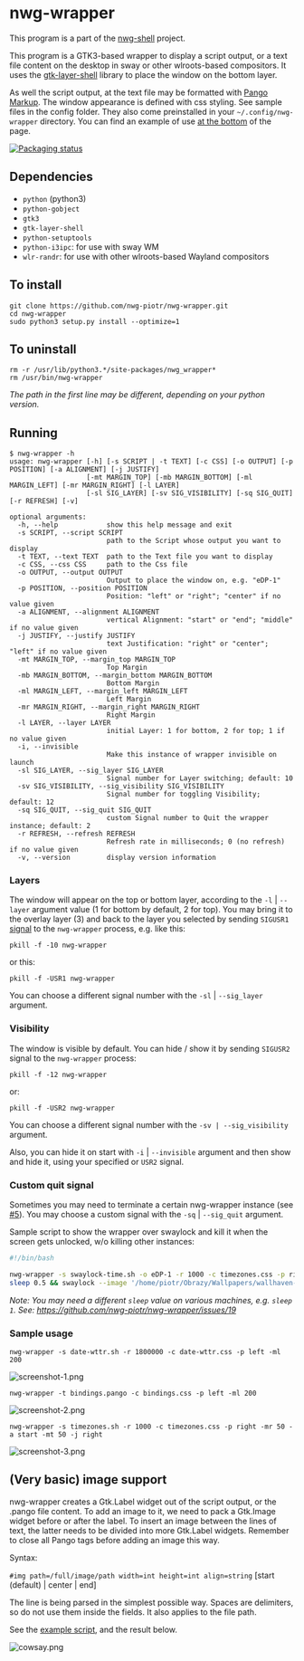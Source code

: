 # nwg-wrapper

This program is a part of the [nwg-shell](https://github.com/nwg-piotr/nwg-shell) project.

This program is a GTK3-based wrapper to display a script output, or a text file content on the desktop in sway or 
other wlroots-based compositors. It uses the [gtk-layer-shell](https://github.com/wmww/gtk-layer-shell) library
to place the window on the bottom layer.

As well the script output, at the text file may be formatted with 
[Pango Markup](https://developer.gnome.org/pygtk/stable/pango-markup-language.html). The window appearance is defined
with css styling. See sample files in the config folder. They also come preinstalled in your `~/.config/nwg-wrapper`
directory. You can find an example of use [at the bottom](https://github.com/nwg-piotr/nwg-wrapper#sample-usage) 
of the page.

[![Packaging status](https://repology.org/badge/vertical-allrepos/nwg-wrapper.svg)](https://repology.org/project/nwg-wrapper/versions)

## Dependencies

- `python` (python3)
- `python-gobject`
- `gtk3`
- `gtk-layer-shell`
- `python-setuptools`
- `python-i3ipc`: for use with sway WM
- `wlr-randr`: for use with other wlroots-based Wayland compositors

## To install

```text
git clone https://github.com/nwg-piotr/nwg-wrapper.git
cd nwg-wrapper
sudo python3 setup.py install --optimize=1
```

## To uninstall

```text
rm -r /usr/lib/python3.*/site-packages/nwg_wrapper*
rm /usr/bin/nwg-wrapper
```

*The path in the first line may be different, depending on your python version.*

## Running

```text
$ nwg-wrapper -h
usage: nwg-wrapper [-h] [-s SCRIPT | -t TEXT] [-c CSS] [-o OUTPUT] [-p POSITION] [-a ALIGNMENT] [-j JUSTIFY]
                   [-mt MARGIN_TOP] [-mb MARGIN_BOTTOM] [-ml MARGIN_LEFT] [-mr MARGIN_RIGHT] [-l LAYER]
                   [-sl SIG_LAYER] [-sv SIG_VISIBILITY] [-sq SIG_QUIT] [-r REFRESH] [-v]

optional arguments:
  -h, --help            show this help message and exit
  -s SCRIPT, --script SCRIPT
                        path to the Script whose output you want to display
  -t TEXT, --text TEXT  path to the Text file you want to display
  -c CSS, --css CSS     path to the Css file
  -o OUTPUT, --output OUTPUT
                        Output to place the window on, e.g. "eDP-1"
  -p POSITION, --position POSITION
                        Position: "left" or "right"; "center" if no value given
  -a ALIGNMENT, --alignment ALIGNMENT
                        vertical Alignment: "start" or "end"; "middle" if no value given
  -j JUSTIFY, --justify JUSTIFY
                        text Justification: "right" or "center"; "left" if no value given
  -mt MARGIN_TOP, --margin_top MARGIN_TOP
                        Top Margin
  -mb MARGIN_BOTTOM, --margin_bottom MARGIN_BOTTOM
                        Bottom Margin
  -ml MARGIN_LEFT, --margin_left MARGIN_LEFT
                        Left Margin
  -mr MARGIN_RIGHT, --margin_right MARGIN_RIGHT
                        Right Margin
  -l LAYER, --layer LAYER
                        initial Layer: 1 for bottom, 2 for top; 1 if no value given
  -i, --invisible
                        Make this instance of wrapper invisible on launch
  -sl SIG_LAYER, --sig_layer SIG_LAYER
                        Signal number for Layer switching; default: 10
  -sv SIG_VISIBILITY, --sig_visibility SIG_VISIBILITY
                        Signal number for toggling Visibility; default: 12
  -sq SIG_QUIT, --sig_quit SIG_QUIT
                        custom Signal number to Quit the wrapper instance; default: 2
  -r REFRESH, --refresh REFRESH
                        Refresh rate in milliseconds; 0 (no refresh) if no value given
  -v, --version         display version information
```

### Layers

The window will appear on the top or bottom layer, according to the `-l` | `--layer` argument value (1 for bottom by 
default, 2 for top). You may bring it to the overlay layer (3) and back to the layer you selected by sending `SIGUSR1` 
[signal](https://man7.org/linux/man-pages/man7/signal.7.html) to the `nwg-wrapper` process, e.g. like this:

`pkill -f -10 nwg-wrapper`

or this:

`pkill -f -USR1 nwg-wrapper`

You can choose a different signal number with the `-sl` | `--sig_layer` argument.

### Visibility

The window is visible by default. You can hide / show it by sending `SIGUSR2` signal to the `nwg-wrapper` process:

`pkill -f -12 nwg-wrapper`

or:

`pkill -f -USR2 nwg-wrapper`

You can choose a different signal number with the `-sv | --sig_visibility` argument.

Also, you can hide it on start with `-i` | `--invisible` argument and then show and hide it, using your specified or `USR2` signal.

### Custom quit signal

Sometimes you may need to terminate a certain nwg-wrapper instance (see [#5](https://github.com/nwg-piotr/nwg-wrapper/issues/5)).
You may choose a custom signal with the `-sq` | `--sig_quit` argument.

Sample script to show the wrapper over swaylock and kill it when the screen gets unlocked, w/o killing other instances:

```bash
#!/bin/bash

nwg-wrapper -s swaylock-time.sh -o eDP-1 -r 1000 -c timezones.css -p right -mr 50 -a start -mt 0 -j right -l 3 -sq 31 &
sleep 0.5 && swaylock --image '/home/piotr/Obrazy/Wallpapers/wallhaven-zmrdry-1920x1080.jpg' && pkill -f -31 nwg-wrapper
```

*Note: You may need a different `sleep` value on various machines, e.g. `sleep 1`. 
See: https://github.com/nwg-piotr/nwg-wrapper/issues/19*

### Sample usage

`nwg-wrapper -s date-wttr.sh -r 1800000 -c date-wttr.css -p left -ml 200`

![screenshot-1.png](https://raw.githubusercontent.com/nwg-piotr/nwg-shell-resources/master/images/nwg-wrapper/timezones.png)

`nwg-wrapper -t bindings.pango -c bindings.css -p left -ml 200`

![screenshot-2.png](https://raw.githubusercontent.com/nwg-piotr/nwg-shell-resources/master/images/nwg-wrapper/weather.png)

`nwg-wrapper -s timezones.sh -r 1000 -c timezones.css -p right -mr 50 -a start -mt 50 -j right`

![screenshot-3.png](https://raw.githubusercontent.com/nwg-piotr/nwg-shell-resources/master/images/nwg-wrapper/bindings.png)

## (Very basic) image support

nwg-wrapper creates a Gtk.Label widget out of the script output, or the .pango file content. To add an image to it,
we need to pack a Gtk.Image widget before or after the label. To insert an image between the lines of text, the latter 
needs to be divided into more Gtk.Label widgets. Remember to close all Pango tags before adding an image this way.

Syntax:

`#img path=/full/image/path width=int height=int align=string` [start (default) | center | end]

The line is being parsed in the simplest possible way. Spaces are delimiters, so do not use them inside the fields.
It also applies to the file path.

See the [example script](https://github.com/nwg-piotr/nwg-wrapper/blob/master/examples/cowsay.py), and the result below.

![cowsay.png](https://raw.githubusercontent.com/nwg-piotr/nwg-shell-resources/master/images/nwg-wrapper/cowsay.png)
